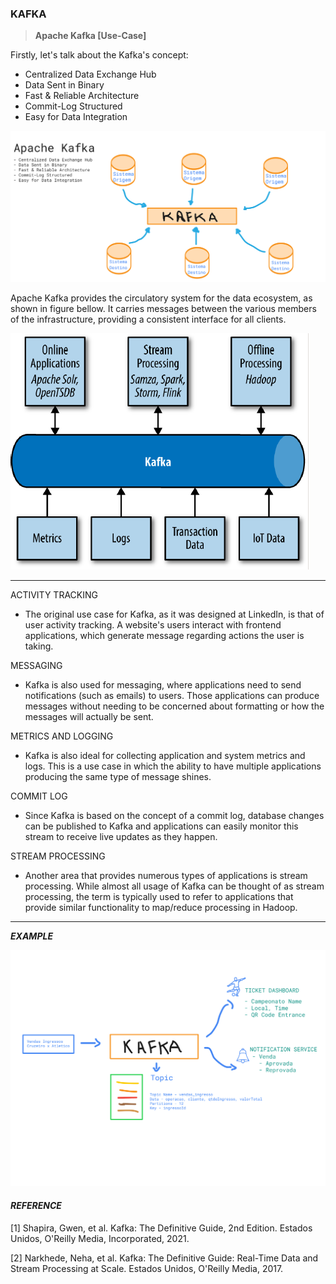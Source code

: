 ### KAFKA

> **Apache Kafka [Use-Case]**

Firstly, let's talk about the Kafka's concept:

- Centralized Data Exchange Hub
- Data Sent in Binary
- Fast & Reliable Architecture
- Commit-Log Structured
- Easy for Data Integration

![System Kafka](/img/2021-04-08/1.png)

Apache Kafka provides the circulatory system for the data ecosystem, as shown in figure bellow. It carries messages between the various members of the infrastructure, providing a consistent interface for all clients.

![A big data ecosystem](/img/2021-04-08/2.png)

-----
ACTIVITY TRACKING

- The original use case for Kafka, as it was designed at LinkedIn, is that of user activity tracking. A website's users interact with frontend applications, which generate message regarding actions the user is taking.

MESSAGING

- Kafka is also used for messaging, where applications need to send notifications (such as emails) to users. Those applications can produce messages without needing to be concerned about formatting or how the messages will actually be sent.

METRICS AND LOGGING

- Kafka is also ideal for collecting application and system metrics and logs. This is a use case in which the ability to have multiple applications producing the same type of message shines.

COMMIT LOG

- Since Kafka is based on the concept of a commit log, database changes can be published to Kafka and applications can easily monitor this stream to receive live updates as they happen.

STREAM PROCESSING

- Another area that provides numerous types of applications is stream processing. While almost all usage of Kafka can be thought of as stream processing, the term is typically used to refer to applications that provide similar functionality to map/reduce processing in Hadoop.
-----

***EXAMPLE***

![A big data ecosystem](/img/2021-04-08/3.png)

#### ***REFERENCE***

[1] Shapira, Gwen, et al. Kafka: The Definitive Guide, 2nd Edition. Estados Unidos, O'Reilly Media, Incorporated, 2021.

[2] Narkhede, Neha, et al. Kafka: The Definitive Guide: Real-Time Data and Stream Processing at Scale. Estados Unidos, O'Reilly Media, 2017.
